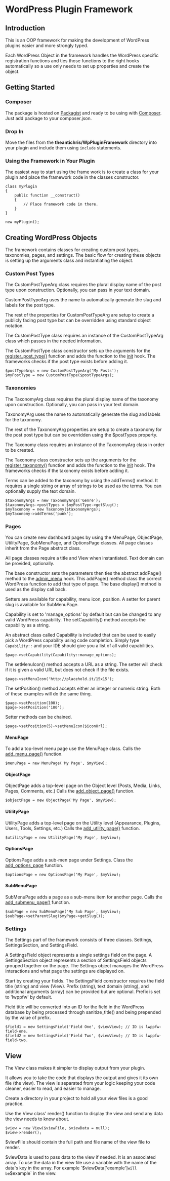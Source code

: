 # WordPress Plugin Framework

## Introduction

This is an OOP framework for making the development of WordPress plugins easier and more strongly typed.

Each WordPress Object in the framework handles the WordPress specific registration functions and ties those functions to the right hooks automatically so a use only needs to set up properties and create the object.

## Getting Started

### Composer

The package is hosted on [Packagist](https://packagist.org/packages/theantichris/wp-plugin-framework) and ready to be using with [Composer](https://getcomposer.org/). Just add package to your composer.json.

### Drop In

Move the files from the __theantichris/WpPluginFramework__ directory into your plugin and include them using `include` statements.

### Using the Framework in Your Plugin

The easiest way to start using the frame work is to create a class for your plugin and place the framework code in the classes constructor.


    class myPlugin
    {
        public function __construct()
        {
            // Place framework code in there.
        }
    }

    new myPlugin();

## Creating WordPress Objects

The framework contains classes for creating custom post types, taxonomies, pages, and settings. The basic flow for creating these objects is setting up the arguments class and instantiating the object.

### Custom Post Types

The CustomPostTypeArg class requires the plural display name of the post type upon construction. Optionally, you can pass in your text domain.

CustomPostTypeArg uses the name to automatically generate the slug and labels for the post type.

The rest of the properties for CustomPostTypeArg are setup to create a publicly facing post type but can be overridden using standard object notation.

The CustomPostType class requires an instance of the CustomPostTypeArg class which passes in the needed information.

The CustomPostType class constructor sets up the arguments for the [register_post_type()](http://codex.wordpress.org/Function_Reference/register_post_type) function and adds the function to the [init](http://codex.wordpress.org/Plugin_API/Action_Reference/init) hook. The frameworks checks if the post type exists before adding it.

    $postTypeArgs = new CustomPostTypeArg('My Posts');
    $myPostType = new CustomPostType($postTypeArgs);

### Taxonomies

The TaxonomyArg class requires the plural display name of the taxonomy upon construction. Optionally, you can pass in your text domain.

TaxonomyArg uses the name to automatically generate the slug and labels for the taxonomy.

The rest of the TaxonomyArg properties are setup to create a taxonomy for the post post type but can be overridden using the $postTypes property.

The Taxonomy class requires an instance of the TaxonomyArg class in order to be created.

The Taxonomy class constructor sets up the arguments for the [register_taxonomy()](http://codex.wordpress.org/Function_Reference/register_taxonomy) function and adds the function to the [init](http://codex.wordpress.org/Plugin_API/Action_Reference/init) hook. The frameworks checks if the taxonomy exists before adding it.

Terms can be added to the taxonomy by using the addTerms() method. It requires a single string or array of strings to be used as the terms. You can optionally supply the text domain.

    $taxonomyArgs = new TaxonomyArgs('Genre');
    $taxonomyArgs->postTypes = $myPostType->getSlug();
    $myTaxonomy = new Taxonomy($taxonomyArgs);
    $myTaxonomy->addTerms('punk');

### Pages

You can create new dashboard pages by using the MenuPage, ObjectPage, UtilityPage, SubMenuPage, and OptionsPage classes. All page classes inherit from the Page abstract class.

All page classes require a title and View when instantiated. Text domain can be provided, optionally.

The base constructor sets the parameters then ties the abstract addPage() method to the [admin_menu](http://codex.wordpress.org/Plugin_API/Action_Reference/admin_menu) hook. This addPage() method class the correct WordPress function to add that type of page. The base display() method is used as the display call back.

Setters are available for capability, menu icon, position. A setter for parent slug is available for SubMenuPage.

Capability is set to 'manage_options' by default but can be changed to any valid WordPress capability. The setCapability() method accepts the capability as a string.

An abstract class called Capability is included that can be used to easily pick a WordPress capability using code completion. Simply type `Capability::` and your IDE should give you a list of all valid capabilities.

    $page->setCapability(Capability::manage_options);

The setMenuIcon() method accepts a URL as a string. The setter will check if it is given a valid URL but does not check if the file exists.

    $page->setMenuIcon('http://placehold.it/15x15');

The setPosition() method accepts either an integer or numeric string. Both of these examples will do the same thing.

    $page->setPosition(100);
    $page->setPosition('100');

Setter methods can be chained.

    $page->setPosition(5)->setMenuIcon($iconUrl);

#### MenuPage

To add a top-level menu page use the MenuPage class. Calls the [add_menu_page()](http://codex.wordpress.org/Function_Reference/add_menu_page) function.

    $menuPage = new MenuPage('My Page', $myView);

#### ObjectPage

ObjectPage adds a top-level page on the Object level (Posts, Media, Links, Pages, Comments, etc.) Calls the [add_object_page()](http://codex.wordpress.org/Function_Reference/add_object_page) function.

    $objectPage = new ObjectPage('My Page', $myView);

#### UtilityPage

UtilityPage adds a top-level page on the Utility level (Appearance, Plugins, Users, Tools, Settings, etc.) Calls the [add_utility_page()](http://codex.wordpress.org/Function_Reference/add_utility_page) function.

    $utilityPage = new UtilityPage('My Page', $myView);

#### OptionsPage

OptionsPage adds a sub-men page under Settings. Class the [add_options_page](http://codex.wordpress.org/Function_Reference/add_options_page) function.

    $optionsPage = new OptionsPage('My Page', $myView);

#### SubMenuPage

SubMenuPage adds a page as a sub-menu item for another page. Calls the [add_submenu_page()](http://codex.wordpress.org/Function_Reference/add_submenu_page) function.

    $subPage = new SubMenuPage('My Sub Page', $myView);
    $subPage->setParentSlug($myPage->getSlug());

### Settings

The Settings part of the framework consists of three classes. Settings, SettingsSection, and SettingsField.

A SettingsField object represents a single settings field on the page. A SettingsSection object represents a section of SettingsField objects grouped together on the page. The Settings object manages the WordPress interactions and what page the settings are displayed on.

Start by creating your fields. The SettingsField constructor requires the field title (string) and view (View). Prefix (string), text domain (string), and additional arguments (array) can be provided but are optional. Prefix is set to 'lwppfw' by default.

Field title will be converted into an ID for the field in the WordPress database by being processed through sanitize_title() and being prepended by the value of prefix.

    $field1 = new SettingsField('Field One', $viewView); // ID is lwppfw-field-one.
    $field2 = new SettingsField('Field Two', $viewView); // ID is lwppfw-field-two.

## View

The View class makes it simpler to display output from your plugin.

It allows you to take the code that displays the output and gives it its own file (the view). The view is separated from your logic keeping your code cleaner, easier to read, and easier to manage.

Create a directory in your project to hold all your view files is a good practice.

Use the View class' render() function to display the view and send any data the view needs to know about.

    $view = new View($viewFile, $viewData = null);
    $view->render();

$viewFile should contain the full path and file name of the view file to render.

$viewData is used to pass data to the view if needed. It is an associated array. To use the data in the view file use a variable with the name of the data's key in the array. For example `$viewData['example']` will be `$example` in the view.

